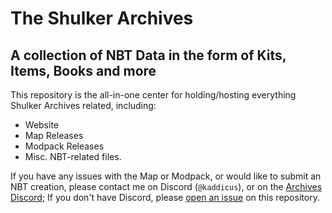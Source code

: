 # The Shulker Archives
## A collection of NBT Data in the form of Kits, Items, Books and more

This repository is the all-in-one center for holding/hosting everything Shulker Archives related, including:
- Website
- Map Releases
- Modpack Releases
- Misc. NBT-related files.

If you have any issues with the Map or Modpack, or would like to submit an NBT creation, please contact me on Discord (`@kaddicus`), or on the [Archives Discord](https://discord.gg/cfq25qURfv); If you don't have Discord, please [open an issue](https://github.com/KadTheHunter/ShulkerArchives/issues) on this repository.